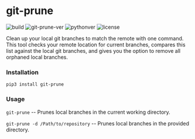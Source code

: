 # git-prune

![build](https://img.shields.io/circleci/build/github/rsoper/git-prune/master?token=6eec49c405bc17c010e3bb14218aacef23ccee8a)
![git-prune-ver](https://img.shields.io/pypi/v/git-prune)
![pythonver](https://img.shields.io/badge/python-3.8%2B-blue.svg)
![license](https://img.shields.io/github/license/mashape/apistatus.svg)


Clean up your local git branches to match the remote with one command. This tool checks your remote location for current branches, compares this list against the local git branches, and gives you the option to remove all orphaned local branches.

### Installation

`pip3 install git-prune`

### Usage

`git-prune` -- Prunes local branches in the current working directory.

`git-prune -d /Path/to/repository` -- Prunes local branches in the provided directory.
